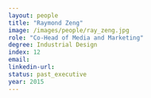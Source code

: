```yaml
---
layout: people
title: "Raymond Zeng"
image: /images/people/ray_zeng.jpg
role: "Co-Head of Media and Marketing"
degree: Industrial Design
index: 12
email:
linkedin-url:
status: past_executive
year: 2015
---
```


